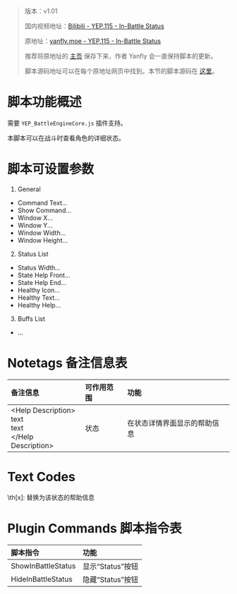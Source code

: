> 版本：v1.01
>
> 国内视频地址：[Bilibili - YEP.115 - In-Battle Status](https://www.bilibili.com/video/av3174787/#page=120)
>
> 原地址：[yanfly.moe - YEP.115 - In-Battle Status](http://yanfly.moe/2016/09/03/yep-115-in-battle-status-rpg-maker-mv/)
> 
> 推荐将原地址的 [主页](http://yanfly.moe/yep/) 保存下来，作者 Yanfly 会一直保持脚本的更新。
> 
> 脚本源码地址可以在每个原地址网页中找到。本节的脚本源码在 [这里](https://www.dropbox.com/s/rb6566c83za2f6q/YEP_X_InBattleStatus.js?dl=0)。

# 脚本功能概述

需要 `YEP_BattleEngineCore.js` 插件支持。

本脚本可以在战斗时查看角色的详细状态。

# 脚本可设置参数

1. General

- Command Text...
- Show Command...
- Window X...
- Window Y...
- Window Width...
- Window Height...

2. Status List

- Status Width...
- State Help Front...
- State Help End...
- Healthy Icon...
- Healthy Text...
- Healthy Help...

3. Buffs List

- ...

# Notetags 备注信息表

备注信息|可作用范围|功能
:-|:-|:-
&lt;Help Description><br>text<br>text<br>&lt;/Help Description>|状态|在状态详情界面显示的帮助信息

# Text Codes

\\th\[x]: 替换为该状态的帮助信息

# Plugin Commands 脚本指令表

脚本指令|功能
:-|:-
ShowInBattleStatus            |显示“Status”按钮
HideInBattleStatus            |隐藏“Status”按钮
